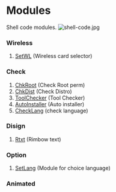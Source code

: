 # Modules
Shell code modules.
![shell-code.jpg](https://github.com/KURO-CODE/Modules/blob/master/shell-code.jpg)

### Wireless
1. [SetWL](https://github.com/KURO-CODE/Modules/tree/master/Wireless/Setwl) (Wireless card selector)

### Check
1. [ChkRoot](https://github.com/KURO-CODE/Modules/tree/master/Check/Session) (Check Root perm)
2. [ChkDist](https://github.com/KURO-CODE/Modules/tree/master/Check/Distro) (Check Distro)
3. [ToolChecker](https://github.com/KURO-CODE/Modules/blob/master/Check/Tool/Toolckecker.sh) (Tool Checker)
4. [AutoInstaller](https://github.com/KURO-CODE/Modules/blob/master/Check/Tool/AutoInstaller.sh) (Auto installer)
4. [CheckLang](https://github.com/KURO-CODE/Modules/blob/master/Check/Tool/CheckLang.sh) (check language)

### Disign
1. [Rtxt](https://github.com/KURO-CODE/Modules/tree/master/Disign/Colors/Rtxt) (Rimbow text)

### Option
1. [SetLang](https://github.com/KURO-CODE/Modules/blob/master/SetLang/Setlang.sh) (Module for choice language)

### Animated
